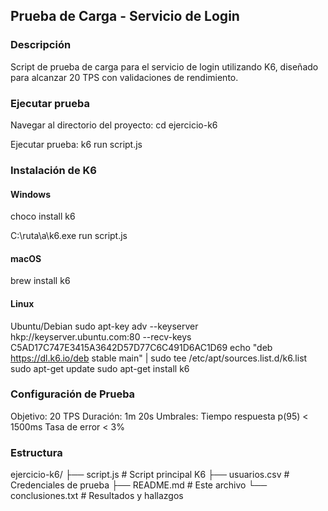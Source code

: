 ## Prueba de Carga - Servicio de Login

### Descripción
Script de prueba de carga para el servicio de login utilizando K6, diseñado para alcanzar 20 TPS con validaciones de rendimiento.

### Ejecutar prueba
Navegar al directorio del proyecto: cd ejercicio-k6

Ejecutar prueba: k6 run script.js

### Instalación de K6

#### Windows
choco install k6

C:\ruta\a\k6.exe run script.js

#### macOS
brew install k6

#### Linux
Ubuntu/Debian
sudo apt-key adv --keyserver hkp://keyserver.ubuntu.com:80 --recv-keys C5AD17C747E3415A3642D57D77C6C491D6AC1D69
echo "deb https://dl.k6.io/deb stable main" | sudo tee /etc/apt/sources.list.d/k6.list
sudo apt-get update
sudo apt-get install k6

### Configuración de Prueba
Objetivo: 20 TPS
Duración: 1m 20s
Umbrales:
    Tiempo respuesta p(95) < 1500ms
    Tasa de error < 3%

### Estructura

ejercicio-k6/
├── script.js # Script principal K6
├── usuarios.csv # Credenciales de prueba
├── README.md # Este archivo
└── conclusiones.txt # Resultados y hallazgos
